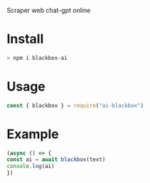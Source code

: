 <p>Scraper web chat-gpt online</p>

# Install

```sh
> npm i blackbox-ai
```

# Usage

```js
const { blackbox } = require("ai-blackbox")
```

# Example

```js
(async () => {
const ai = await blackbox(text)
console.log(ai)
})
```
